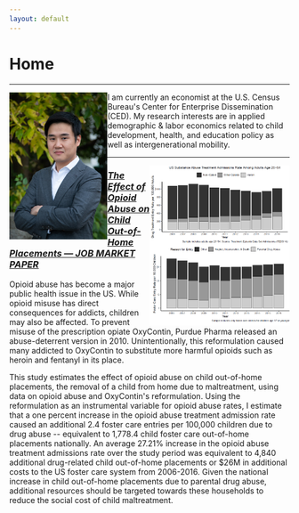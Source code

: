 ```yaml
---
layout: default
---
```


# Home
---

<img style="float: left;" width="35%" height="35%" src="/images/IMG-3356.JPG">
I am currently an economist at the U.S. Census Bureau's Center for Enterprise Dissemination (CED). My research interests are in applied demographic & labor economics related to child development, health, and education policy as well as intergenerational mobility.

---

<p float="left">
  <img style="float: right;" width="50%" height="50%" src="/images/jmp_website_image.png">


### [_The Effect of Opioid Abuse on Child Out-of-Home Placements — JOB MARKET PAPER_](/images/JMP_ScottDallman.pdf)

  Opioid abuse has become a major public health issue in the US. While opioid misuse has direct consequences for addicts, children may also be affected. To prevent misuse of the prescription opiate OxyContin, Purdue Pharma released an abuse-deterrent version in 2010. Unintentionally, this reformulation caused many addicted to OxyContin to substitute more harmful opioids such as heroin and fentanyl in its place.

  This study estimates the effect of opioid abuse on child out-of-home placements, the removal of a child from home due to maltreatment, using data on opioid abuse and OxyContin's reformulation. Using the reformulation as an instrumental variable for opioid abuse rates, I estimate that a one percent increase in the opioid abuse treatment admission rate caused an additional 2.4 foster care entries per 100,000 children due to drug abuse -- equivalent to 1,778.4 child foster care out-of-home placements nationally. An average 27.21% increase in the opioid abuse treatment admissions rate over the study period was equivalent to 4,840 additional drug-related child out-of-home placements or $26M in additional costs to the US foster care system from 2006-2016. Given the national increase in child out-of-home placements due to parental drug abuse, additional resources should be targeted towards these households to reduce the social cost of child maltreatment.

</p>


